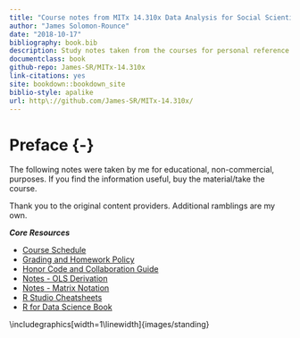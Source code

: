 ```yaml
--- 
title: "Course notes from MITx 14.310x Data Analysis for Social Scientists (EdX)"
author: "James Solomon-Rounce"
date: "2018-10-17"
bibliography: book.bib
description: Study notes taken from the courses for personal reference.
documentclass: book
github-repo: James-SR/MITx-14.310x
link-citations: yes
site: bookdown::bookdown_site
biblio-style: apalike
url: http\://github.com/James-SR/MITx-14.310x/
---
```


# Preface {-}

The following notes were taken by me for educational, non-commercial, purposes. If you find the information useful, buy the material/take the course.

Thank you to the original content providers.  Additional ramblings are my own.  

**_Core Resources_**

* [Course Schedule](./files/14.310x_3T2018_Schedule.pdf)
* [Grading and Homework Policy](./files/14.310x_Grading_and_Homework_Policy__3T2018.pdf)
* [Honor Code and Collaboration Guide](./files/14310x_Honor_Code_and_Collaboration_Guidelines.pdf)
* [Notes - OLS Derivation](./files/Derivation_of_OLS_Estimators.pdf)
* [Notes - Matrix Notation](./files/Matrix_Notation_etc.pdf)
* [R Studio Cheatsheets](https://www.rstudio.com/resources/cheatsheets/)
* [R for Data Science Book](http://r4ds.had.co.nz/index.html)



\includegraphics[width=1\linewidth]{images/standing} 
